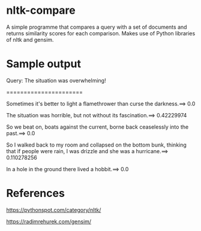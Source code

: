 # nltk-compare
A simple programme that compares a query with a set of documents and returns similarity scores for each comparison.
Makes use of Python libraries of nltk and gensim.

# Sample output

Query: The situation was overwhelming!

======================

Sometimes it's better to light a flamethrower than curse the darkness.==> 0.0

The situation was horrible, but not without its fascination.==> 0.42229974

So we beat on, boats against the current, borne back ceaselessly into the past.==> 0.0

So I walked back to my room and collapsed on the bottom bunk, thinking that if people were rain, I was drizzle and she was a hurricane.==> 0.110278256

In a hole in the ground there lived a hobbit.==> 0.0



# References

https://pythonspot.com/category/nltk/

https://radimrehurek.com/gensim/
